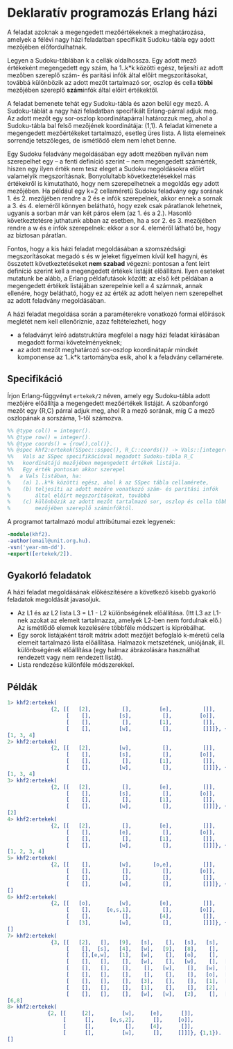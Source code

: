 # Deklaratív programozás Erlang házi

A feladat azoknak a megengedett mezőértékeknek a meghatározása, amelyek a félévi nagy házi feladatban specifikált Sudoku-tábla egy adott mezőjében előfordulhatnak.

Legyen a Sudoku-táblában k a cellák oldalhossza. Egy adott mező értékeként megengedett egy szám, ha 1..k*k közötti egész, teljesíti az adott mezőben szereplő szám- és paritási infók által előírt megszorításokat, továbbá különbözik az adott mezőt tartalmazó sor, oszlop és cella **többi** mezőjében szereplő **szám**infók által előírt értékektől.

A feladat bemenete tehát egy Sudoku-tábla és azon belül egy mező. A Sudoku-táblát a nagy házi feladatban specifikált Erlang-párral adjuk meg. Az adott mezőt egy sor-oszlop koordinátapárral határozzuk meg, ahol a Sudoku-tábla bal felső mezőjének koordinátája: (1,1). A feladat kimenete a megengedett mezőértékeket tartalmazó, esetleg üres lista. A lista elemeinek sorrendje tetszőleges, de ismétlődő elem nem lehet benne.

Egy Sudoku feladvány megoldásában egy adott mezőben nyilván nem szerepelhet egy – a fenti definíció szerint – nem megengedett számérték, hiszen egy ilyen érték nem tesz eleget a Sudoku megoldásokra előírt valamelyik megszorításnak. Bonyolultabb következtetésekkel más értékekről is kimutatható, hogy nem szerepelhetnek a megoldás egy adott mezőjében. Ha például egy k=2 cellaméretű Sudoku feladvány egy sorának 1. és 2. mezőjében rendre a 2 és e infók szerepelnek, akkor ennek a sornak a 3. és 4. eleméről könnyen belátható, hogy ezek csak páratlanok lehetnek, ugyanis a sorban már van két páros elem (az 1. és a 2.). Hasonló következtetésre juthatunk abban az esetben, ha a sor 2. és 3. mezőjében rendre a w és e infók szerepelnek: ekkor a sor 4. eleméről látható be, hogy az biztosan páratlan.

Fontos, hogy a kis házi feladat megoldásában a szomszédsági megszorításokat megadó s és w jeleket figyelmen kívül kell hagyni, és összetett következtetéseket **nem szabad** végezni: pontosan a fent leírt definíció szerint kell a megengedett értékek listáját előállítani. Ilyen eseteket mutatunk be alább, a Erlang példafutások között: az első két példában a megengedett értékek listájában szerepelnie kell a 4 számnak, annak ellenére, hogy belátható, hogy ez az érték az adott helyen nem szerepelhet az adott feladvány megoldásában.

A házi feladat megoldása során a paraméterekre vonatkozó formai előírások meglétét nem kell ellenőriznie, azaz feltételezheti, hogy

  - a feladványt leíró adatstruktúra megfelel a nagy házi feladat kiírásában megadott formai követelményeknek;
  - az adott mezőt meghatározó sor-oszlop koordinátapár mindkét komponense az 1..k*k tartományba esik, ahol k a feladvány cellamérete.

## Specifikáció

Írjon Erlang-függvényt `ertekek/2` néven, amely egy Sudoku-tábla adott mezőjére előállítja a megengedett mezőértékek listáját. A szóbanforgó mezőt egy {R,C} párral adjuk meg, ahol R a mező sorának, míg C a mező oszlopának a sorszáma, 1-től számozva.
```erlang
%% @type col() = integer().
%% @type row() = integer().
%% @type coords() = {row(),col()}.
%% @spec khf2:ertekek(SSpec::sspec(), R_C::coords()) -> Vals::[integer()]
%%   Vals az SSpec specifikációval megadott Sudoku-tábla R_C
%%   koordinátájú mezőjében megengedett értékek listája.
%%   Egy érték pontosan akkor szerepel
%   a Vals listában, ha:
%    (a) 1..k*k közötti egész, ahol k az SSpec tábla cellamérete,
%    (b) teljesíti az adott mezőre vonatkozó szám- és paritási infók
%        által előírt megszorításokat, továbbá
%    (c) különbözik az adott mezőt tartalmazó sor, oszlop és cella többi
%        mezőjében szereplő száminfóktól.
```


A programot tartalmazó modul attribútumai ezek legyenek:
```erlang
-module(khf2).
-author(email@unit.org.hu).
-vsn('year-mm-dd').
-export([ertekek/2]).
```
## Gyakorló feladatok

A házi feladat megoldásának előkészítésére a következő kisebb gyakorló feladatok megoldását javasoljuk.
  - Az L1 és az L2 lista L3 = L1 - L2 különbségének előállítása. (Itt L3 az L1-nek azokat az elemeit tartalmazza, amelyek L2-ben nem fordulnak elő.) Az ismétlődő elemek kezelésére többféle módszert is kipróbálhat.
  - Egy sorok listájaként tárolt mátrix adott mezőjét befoglaló k-méretű cella elemeit tartalmazó lista előállítása.
Halmazok metszetének, uniójának, ill. különbségének előállítása (egy halmaz ábrázolására használhat rendezett vagy nem rendezett listát).
  - Lista rendezése különféle módszerekkel.

## Példák

```erlang
1> khf2:ertekek(
              {2, [[   [2],          [],         [e],          []],
                   [    [],         [s],          [],         [o]],
                   [    [],          [],         [1],          []],
                   [    [],         [w],          [],          []]]}, {1,4}).
[1, 3, 4]
2> khf2:ertekek(
              {2, [[   [2],         [w],          [],          []],
                   [    [],         [s],          [],         [o]],
                   [    [],          [],         [1],          []],
                   [    [],         [w],          [],          []]]}, {1,2}).
[1, 3, 4]
3> khf2:ertekek(
              {2, [[   [2],          [],         [e],          []],
                   [    [],         [s],          [],         [o]],
                   [    [],          [],         [1],          []],
                   [    [],         [w],          [],          []]]}, {1,1}).
[2]
4> khf2:ertekek(
              {2, [[   [2],          [],         [e],          []],
                   [    [],         [e],          [],         [o]],
                   [    [],          [],         [1],          []],
                   [    [],         [w],          [],          []]]}, {4,2}).
[1, 2, 3, 4]
5> khf2:ertekek(
              {2, [[    [],         [w],       [o,e],          []],
                   [    [],          [],          [],         [o]],
                   [    [],          [],          [],          []],
                   [    [],         [w],          [],          []]]}, {1,3}).
[]
6> khf2:ertekek(
              {2, [[   [o],         [w],         [e],          []],
                   [    [],     [e,s,1],          [],         [o]],
                   [    [],          [],         [4],          []],
                   [   [3],         [w],          [],          []]]}, {1,1}).
[]
7> khf2:ertekek(
              {3, [[   [2],   [],   [9],   [s],    [],   [s],   [s],  [e],    []],
                   [    [],  [s],   [4],   [w],   [9],   [8],    [],  [o],   [e]],
                   [    [],[e,w],   [1],   [w],    [],   [o],    [],  [w], [s,w]],
                   [    [],   [],    [],   [w],    [],   [w],    [],  [o],    []],
                   [    [],   [],    [],    [],   [w],    [],   [w],  [w],   [8]],
                   [    [],   [],    [],    [],    [],    [],   [o],  [o],    []],
                   [    [],   [],    [],   [3],    [],    [],   [1],  [e],   [s]],
                   [    [],   [],    [],   [1],    [],    [],   [2],   [],   [e]],
                   [    [],   [],    [],   [w],   [w],   [2],    [],  [w],    []]]}, {3,2}).
[6,8]
8> khf2:ertekek(
             {2, [[     [2],         [w],     [e],      []],
                  [      [],     [e,s,2],      [],     [o]],
                  [      [],          [],     [4],      []],
                  [      [],         [w],      [],     []]]}, {1,1}).
[]
```
